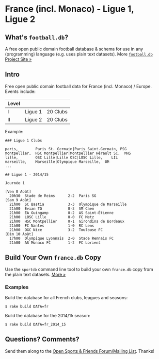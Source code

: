 # France (incl. Monaco) - Ligue 1, Ligue 2


## What's `football.db`?

A free open public domain football database & schema
for use in any (programming) language (e.g. uses plain text datasets).
More [`football.db` Project Site »](http://openfootball.github.io)

## Intro

Free open public domain football data for France (incl. Monaco) / Europe. Events include:

| Level |                                |            |
| ----- | ------------------------------ | ---------- |
| I     |  Ligue 1                       |  20 Clubs  |
| II    |  Ligue 2                       |  20 Clubs  |


Example:

~~~
### Ligue 1 Clubs

paris,        Paris St. Germain|Paris Saint-Germain, PSG
montpellier,  HSC Montpellier|Montpellier Hérault SC,  MHS
lille,        OSC Lille|Lille OSC|LOSC Lille,    LIL
marseille,    Marseille|Olympique Marseille,  OM
...
~~~

~~~
## Ligue 1 - 2014/15

Journée 1

[Ven 8 Août]
  20h30  Stade de Reims      2-2  Paris SG
[Sam 9 Août]
  21h00  SC Bastia           3-3  Olympique de Marseille
  21h00  Évian TG            0-3  SM Caen
  21h00  EA Guingamp         0-2  AS Saint-Étienne
  21h00  LOSC Lille          0-0  FC Metz
  21h00  HSC Montpellier     0-1  Girondins de Bordeaux
  21h00  FC Nantes           1-0  RC Lens
  21h00  OGC Nice            3-2  Toulouse FC
[Dim 10 Août]
  17h00  Olympique Lyonnais  2-0  Stade Rennais FC
  21h00  AS Monaco FC        1-2  FC Lorient
~~~



## Build Your Own `france.db` Copy

Use the `sportdb` command line tool to build your own `france.db` copy
from the plain text datasets. [More »](http://openfootball.github.io/build.html)


### Examples

Build the database for all French clubs, leagues and seasons:

    $ rake build DATA=fr

Build the database for the 2014/15 season:

    $ rake build DATA=fr_2014_15



## Questions? Comments?

Send them along to the
[Open Sports & Friends Forum/Mailing List](http://groups.google.com/group/opensport).
Thanks!
